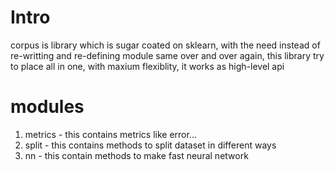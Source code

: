 # Intro
corpus is library which is sugar coated on sklearn, with the need instead of re-writting and re-defining module same over and over again, this library try to place all in one, with maxium flexiblity, it works as high-level api

# modules
1) metrics - this contains metrics like error...
2) split - this contains methods to split dataset in different ways
3) nn - this contain methods to make fast neural network

